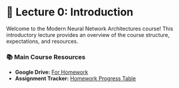 # 🧠 Lecture 0: Introduction

Welcome to the Modern Neural Network Architectures course! This introductory lecture provides an overview of the course structure, expectations, and resources.

### 📚 Main Course Resources
- **Google Drive:** [For Homework](https://drive.google.com/drive/folders/11te9R9Wwx58D4VAjEQ5IdL0lmaTxpuX2?usp=sharing)
- **Assignment Tracker:** [Homework Progress Table](https://docs.google.com/spreadsheets/d/1pc_zJbCpdEBaWPRkKPSP1UM-KCUeqMoUo9EPHxbbfE8/edit?usp=sharing)


